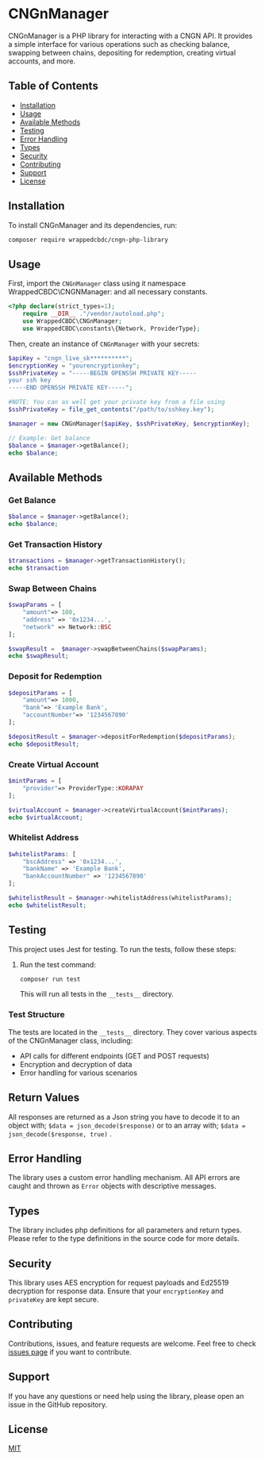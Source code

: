 # CNGnManager

CNGnManager is a PHP library for interacting with a CNGN API. It provides a simple interface for various operations such as checking balance, swapping between chains, depositing for redemption, creating virtual accounts, and more.

## Table of Contents

- [Installation](#installation)
- [Usage](#usage)
- [Available Methods](#available-methods)
- [Testing](#testing)
- [Error Handling](#error-handling)
- [Types](#types)
- [Security](#security)
- [Contributing](#contributing)
- [Support](#support)
- [License](#license)

## Installation

To install CNGnManager and its dependencies, run:

```bash
composer require wrappedcbdc/cngn-php-library
```

## Usage

First, import the `CNGnManager` class using it namespace WrappedCBDC\CNGNManager: and all necessary constants.

```php
<?php declare(strict_types=1);
    require __DIR__ ."/vendor/autoload.php";
    use WrappedCBDC\CNGnManager;
    use WrappedCBDC\constants\{Network, ProviderType};
```

Then, create an instance of `CNGnManager` with your secrets:

```php
$apiKey = "cngn_live_sk**********";
$encryptionKey = "yourencryptionkey";
$sshPrivateKey = "-----BEGIN OPENSSH PRIVATE KEY-----
your ssh key
-----END OPENSSH PRIVATE KEY-----";

#NOTE: You can as well get your private key from a file using
$sshPrivateKey = file_get_contents("/path/to/sshkey.key");

$manager = new CNGnManager($apiKey, $sshPrivateKey, $encryptionKey);

// Example: Get balance
$balance = $manager->getBalance();
echo $balance;
```

## Available Methods

### Get Balance

```php
$balance = $manager->getBalance();
echo $balance;
```

### Get Transaction History

```php
$transactions = $manager->getTransactionHistory();
echo $transaction
```

### Swap Between Chains

```php
$swapParams = [
    "amount"=> 100,
    "address" => '0x1234...',
    "network" => Network::BSC
];

$swapResult =  $manager->swapBetweenChains($swapParams);
echo $swapResult;
```

### Deposit for Redemption

```php
$depositParams = [
    "amount"=> 1000,
    "bank"=> 'Example Bank',
    "accountNumber"=> '1234567890'
];

$depositResult = $manager->depositForRedemption($depositParams);
echo $depositResult;
```

### Create Virtual Account

```php
$mintParams = [
    "provider"=> ProviderType::KORAPAY
];

$virtualAccount = $manager->createVirtualAccount($mintParams);
echo $virtualAccount;
```

### Whitelist Address

```php
$whitelistParams: [
    "bscAddress" => '0x1234...',
    "bankName" => 'Example Bank',
    "bankAccountNumber" => '1234567890'
];

$whitelistResult = $manager->whitelistAddress(whitelistParams);
echo $whitelistResult;
```

## Testing

This project uses Jest for testing. To run the tests, follow these steps:

1. Run the test command:

   ```bash
   composer run test
   ```

   This will run all tests in the `__tests__` directory.

### Test Structure

The tests are located in the `__tests__` directory. They cover various aspects of the CNGnManager class, including:

- API calls for different endpoints (GET and POST requests)
- Encryption and decryption of data
- Error handling for various scenarios

## Return Values

All responses are returned as a Json string you have to decode it to an object with; `$data = json_decode($response)` or to an array with; `$data = json_decode($response, true)` .

## Error Handling

The library uses a custom error handling mechanism. All API errors are caught and thrown as `Error` objects with descriptive messages.

## Types

The library includes php definitions for all parameters and return types. Please refer to the type definitions in the source code for more details.

## Security

This library uses AES encryption for request payloads and Ed25519 decryption for response data. Ensure that your `encryptionKey` and `privateKey` are kept secure.

## Contributing

Contributions, issues, and feature requests are welcome. Feel free to check [issues page](https://github.com/wrappedcbdc/cngn-php-library/issues) if you want to contribute.

## Support

If you have any questions or need help using the library, please open an issue in the GitHub repository.

## License

[MIT](https://choosealicense.com/licenses/mit/)